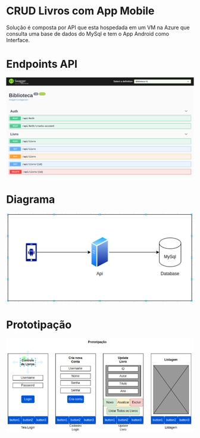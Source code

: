 # CRUD Livros com App Mobile

Solução é composta por API que esta hospedada em um VM na Azure que consulta uma base de dados do MySql e tem o App Android como Interface.

# Endpoints API
![alt text](./imgs/endpoints.png)

# Diagrama
![alt text](./imgs/diagrama.png)

# Prototipação
![alt text](./imgs/prototipacao.png)
